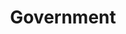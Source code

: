 ---
order: "03"
title: "Government"
nav:
  - heading: ARPA/DARPA
    sub-sections: 
      - "1.0"
  - heading: CCB
    sub-sections:
      - "1.0"
  - heading: Department of Defense
    sub-sections:
      - "1.0"
  - heading: Department of Justic
    sub-sections:
      - "1.0"
  - heading: FCC
    sub-sections:
      - "1.0"
  - heading: IPTO
    sub-sections:
      - "1.0"
  - heading: MITRE Corporation
    sub-sections:
      - "1.0"
  - heading: NBS (NIST)
    sub-sections:
      - "1.0"
  - heading: RAND
    sub-sections:
      - "1.0"
---
